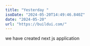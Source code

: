 ```yaml
---
title: "Yesterday "
isoDate: "2024-05-20T14:49:46.840Z"
date: "2024-05-20"
url: "https://buildui.com/"
---
```


we have created next js application